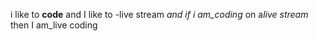 i like to **code** and I like to -live stream _and if i am_coding_ on a*live stream* then I am_live coding
